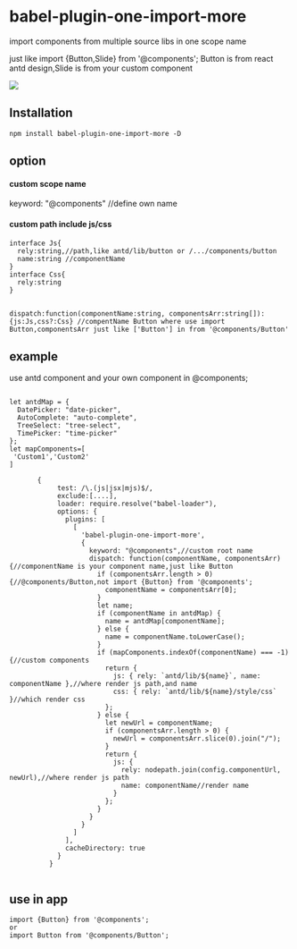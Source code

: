 # babel-plugin-one-import-more

import components from multiple source libs in one scope name

just like import {Button,Slide} from '@components'; Button is from react antd design,Slide is from your custom component

![](https://img.shields.io/npm/v/babel-plugin-one-import-more.svg?style=flat)

## Installation

```
npm install babel-plugin-one-import-more -D
```

## option

#### custom scope name

keyword: "@components" //define own name

#### custom path include js/css

```
interface Js{
  rely:string,//path,like antd/lib/button or /.../components/button
  name:string //componentName
}
interface Css{
  rely:string
}


dispatch:function(componentName:string, componentsArr:string[]):{js:Js,css?:Css} //compentName Button where use import Button,componentsArr just like ['Button'] in from '@components/Button'

```


##  example 
use antd component and your own component in @components;

```

let antdMap = {
  DatePicker: "date-picker",
  AutoComplete: "auto-complete",
  TreeSelect: "tree-select",
  TimePicker: "time-picker"
};
let mapComponents=[
 'Custom1','Custom2'
]

       {
            test: /\.(js|jsx|mjs)$/,
            exclude:[....],
            loader: require.resolve("babel-loader"),
            options: {
              plugins: [
                [
                  'babel-plugin-one-import-more',
                  {
                    keyword: "@components",//custom root name
                    dispatch: function(componentName, componentsArr) {//componentName is your component name,just like Button
                      if (componentsArr.length > 0) {//@components/Button,not import {Button} from '@components';
                        componentName = componentsArr[0];
                      }
                      let name;
                      if (componentName in antdMap) {
                        name = antdMap[componentName];
                      } else {
                        name = componentName.toLowerCase();
                      }
                      if (mapComponents.indexOf(componentName) === -1) {//custom components
                        return {
                          js: { rely: `antd/lib/${name}`, name: componentName },//where render js path,and name
                          css: { rely: `antd/lib/${name}/style/css` }//which render css
                        };
                      } else {
                        let newUrl = componentName;
                        if (componentsArr.length > 0) {
                          newUrl = componentsArr.slice(0).join("/");
                        }
                        return {
                          js: {
                            rely: nodepath.join(config.componentUrl, newUrl),//where render js path
                            name: componentName//render name
                          }
                        };
                      }
                    }
                  }
                ]
              ],
              cacheDirectory: true
            }
          }


```

## use in app

```
import {Button} from '@components';
or
import Button from '@components/Button';
```